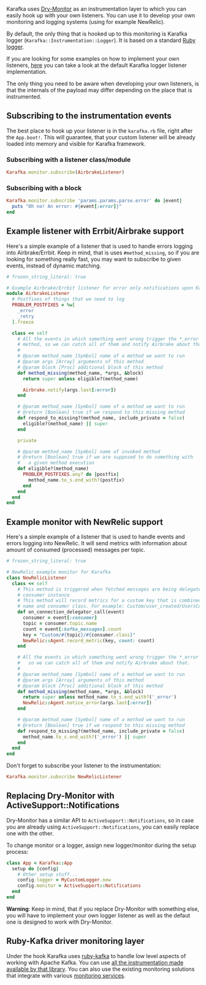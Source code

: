 Karafka uses [Dry-Monitor](https://github.com/dry-rb/dry-monitor) as an instrumentation layer to which you can easily hook up with your own listeners. You can use it to develop your own monitoring and logging systems (using for example NewRelic).

By default, the only thing that is hooked up to this monitoring is Karafka logger (```Karafka::Instrumentation::Logger```). It is based on a standard [Ruby logger](http://ruby-doc.org/stdlib-2.2.3/libdoc/logger/rdoc/Logger.html).

If you are looking for some examples on how to implement your own listeners, [here](https://github.com/karafka/karafka/blob/master/lib/karafka/instrumentation/listener.rb) you can take a look at the default Karafka logger listener implementation.

The only thing you need to be aware when developing your own listeners, is that the internals of the payload may differ depending on the place that is instrumented.

## Subscribing to the instrumentation events

The best place to hook up your listener is in the ```karafka.rb``` file, right after the ```App.boot!```. This will guarantee, that your custom listener will be already loaded into memory and visible for Karafka framework.

### Subscribing with a listener class/module

```ruby
Karafka.monitor.subscribe(AirbrakeListener)
```

### Subscribing with a block

```ruby
Karafka.monitor.subscribe 'params.params.parse.error' do |event|
  puts "Oh no! An error: #{event[:error]}"
end
```

## Example listener with Errbit/Airbrake support

Here's a simple example of a listener that is used to handle errors logging into Airbrake/Errbit. Keep in mind, that is uses ```#method_missing```, so if you are looking for something really fast, you may want to subscribe to given events, instead of dynamic matching.

```ruby
# frozen_string_literal: true

# Example Airbrake/Errbit listener for error only notifications upon Karafka problems
module AirbrakeListener
  # Postfixes of things that we need to log
  PROBLEM_POSTFIXES = %w[
    _error
    _retry
  ].freeze

  class << self
    # All the events in which something went wrong trigger the *_error
    # method, so we can catch all of them and notify Airbrake about that.
    #
    # @param method_name [Symbol] name of a method we want to run
    # @param args [Array] arguments of this method
    # @param block [Proc] additional block of this method
    def method_missing(method_name, *args, &block)
      return super unless eligible?(method_name)

      Airbrake.notify(args.last[:error])
    end

    # @param method_name [Symbol] name of a method we want to run
    # @return [Boolean] true if we respond to this missing method
    def respond_to_missing?(method_name, include_private = false)
      eligible?(method_name) || super
    end

    private

    # @param method_name [Symbol] name of invoked method
    # @return [Boolean] true if we are supposed to do something with
    #   a given method execution
    def eligible?(method_name)
      PROBLEM_POSTFIXES.any? do |postfix|
        method_name.to_s.end_with?(postfix)
      end
    end
  end
end
```

## Example monitor with NewRelic support

Here's a simple example of a listener that is used to handle events and errors logging into NewRelic. It will send metrics with information about amount of consumed (processed) messages per topic.

```ruby
# frozen_string_literal: true

# NewRelic example monitor for Karafka
class NewRelicListener
  class << self
    # This method is triggered when fetched messages are being delegated to proper
    # consumer instance
    # This method will record metrics for a custom key that is combined of the topic
    # name and consumer class. For example: Custom/user_created/UsersConsumer
    def on_connection_delegator_call(event)
      consumer = event[:consumer]
      topic = consumer.topic.name
      count = event[:kafka_messages].count
      key = "Custom/#{topic}/#{consumer.class}"
      NewRelic::Agent.record_metric(key, count: count)
    end

    # All the events in which something went wrong trigger the *_error method,
    #   so we can catch all of them and notify Airbrake about that.
    #
    # @param method_name [Symbol] name of a method we want to run
    # @param args [Array] arguments of this method
    # @param block [Proc] additional block of this method
    def method_missing(method_name, *args, &block)
      return super unless method_name.to_s.end_with?('_error')
      NewRelic::Agent.notice_error(args.last[:error])
    end

    # @param method_name [Symbol] name of a method we want to run
    # @return [Boolean] true if we respond to this missing method
    def respond_to_missing?(method_name, include_private = false)
      method_name.to_s.end_with?('_error') || super
    end
  end
end
```

Don't forget to subscribe your listener to the instrumentation:

```ruby
Karafka.monitor.subscribe NewRelicListener
```

## Replacing Dry-Monitor with ActiveSupport::Notifications

Dry-Monitor has a similar API to ```ActiveSupport::Notifications```, so in case you are already using ```ActiveSupport::Notifications```, you can easily replace one with the other.

To change monitor or a logger, assign new logger/monitor during the setup process:

```ruby
class App < Karafka::App
  setup do |config|
    # Other setup stuff...
    config.logger = MyCustomLogger.new
    config.monitor = ActiveSupport::Notifications
  end
end
```

**Warning**: Keep in mind, that if you replace Dry-Monitor with something else, you will have to implement your own logger listener as well as the defaut one is designed to work with Dry-Monitor.

## Ruby-Kafka driver monitoring layer

Under the hook Karafka uses [ruby-kafka](https://github.com/zendesk/ruby-kafka) to handle low level aspects of working with Apache Kafka. You can use [all the instrumentation made available by that library](https://github.com/zendesk/ruby-kafka#instrumentation). You can also use the existing monitoring solutions that integrate with various [monitoring services](https://github.com/zendesk/ruby-kafka#monitoring).
